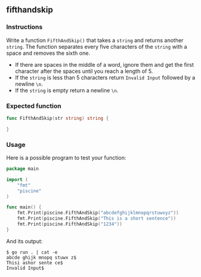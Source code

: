 ## fifthandskip

### Instructions

Write a function `FifthAndSkip()` that takes a `string` and returns another `string`. The function separates every five characters of the `string` with a space and removes the sixth one.

- If there are spaces in the middle of a word, ignore them and get the first character after the spaces until you reach a length of 5.
- If the `string` is less than 5 characters return `Invalid Input` followed by a newline `\n`.
- If the `string` is empty return a newline `\n`.

### Expected function

```go
func FifthAndSkip(str string) string {

}
```

### Usage

Here is a possible program to test your function:

```go
package main

import (
	"fmt"
	"piscine"
)

func main() {
	fmt.Print(piscine.FifthAndSkip("abcdefghijklmnopqrstuwxyz"))
	fmt.Print(piscine.FifthAndSkip("This is a short sentence"))
	fmt.Print(piscine.FifthAndSkip("1234"))
}
```

And its output:

```console
$ go run . | cat -e
abcde ghijk mnopq stuwx z$
Thisi ashor sente ce$
Invalid Input$
```
